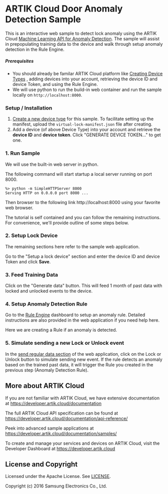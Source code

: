 # ARTIK Cloud Door Anomaly Detection Sample

This is an interactive web sample to detect lock anomaly using the ARTIK Cloud [Machine Learning API for Anomaly Detection](https://developer.artik.cloud/documentation/api-reference/rest-api.html#machine-learning).    The sample will assist in prepopulating training data to the device and walk through setup anomaly detection in the Rule Engine.

##### **Prerequisites**

* You should already be familar ARTIK Cloud platform like [Creating Device Types](https://developer.artik.cloud/documentation/getting-started/devices.html#create-a-device-type) , adding devices into your account, retrieving the device ID and device Token, and using the Rule Engine.
* We will use python to run the build-in web container and run the sample locally on `http://localhost:8000`.   

### Setup / Installation

  1. [Create a new device type](https://developer.artik.cloud/documentation/getting-started/devices.html#create-a-device-type) for this sample.   To facilitate setting up the manifest, upload the `virtual-lock-manifest.json` file after creating.
  2. Add a device (of above Device Type) into your account and retrieve the **device ID** and **device token**.   Click "GENERATE DEVICE TOKEN…" to get one.

### 1. Run Sample 

We will use the built-in web server in python.   

The following command will start startup a local server running on port 8000.

```
%> python -m SimpleHTTPServer 8000
Serving HTTP on 0.0.0.0 port 8000 ...
```

Then browser to the following link http://localhost:8000 using your favorite web browser.   

The tutorial is self contained and you can follow the remaining instructions.  For convenience, we'll provide outline of some steps below.

### 2. Setup Lock Device  

The remaining sections here refer to the sample web application.

Go to the "Setup a lock device" section and enter the device ID and device Token and click **Save**.

### 3. Feed Training Data  

Click on the "Generate data" button.   This will feed 1 month of past data with locked and unlocked events to the device.  

### 4. Setup Anomaly Detection Rule
Go to the [Rule Engine](my.artik.cloud) dashboard to setup an anomaly rule.   Detailed instructions are also provided in the web application if you need help here.

Here we are creating a Rule if an anomaly is detected.

### 5. Simulate sending a new Lock or Unlock event 

In the <u>send regular data section</u> of the web application, click on the Lock or Unlock button to simulate sending new event.   If the rule detects an anomaly based on the trained past data, it will trigger the Rule you created in the previous step (Anomaly Detection Rule).



More about ARTIK Cloud
---------------

If you are not familiar with ARTIK Cloud, we have extensive documentation at https://developer.artik.cloud/documentation

The full ARTIK Cloud API specification can be found at https://developer.artik.cloud/documentation/api-reference/

Peek into advanced sample applications at https://developer.artik.cloud/documentation/samples/

To create and manage your services and devices on ARTIK Cloud, visit the Developer Dashboard at https://developer.artik.cloud

License and Copyright
---------------------

Licensed under the Apache License. See [LICENSE](LICENSE).

Copyright (c) 2016 Samsung Electronics Co., Ltd.
